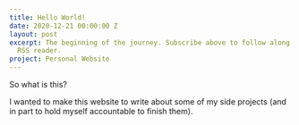 ```yaml
---
title: Hello World!
date: 2020-12-21 00:00:00 Z
layout: post
excerpt: The beginning of the journey. Subscribe above to follow along with your favorite
  RSS reader.
project: Personal Website
---
```


So what is this? 

I wanted to make this website to write about some of my side projects (and in part to hold myself accountable to finish them).
